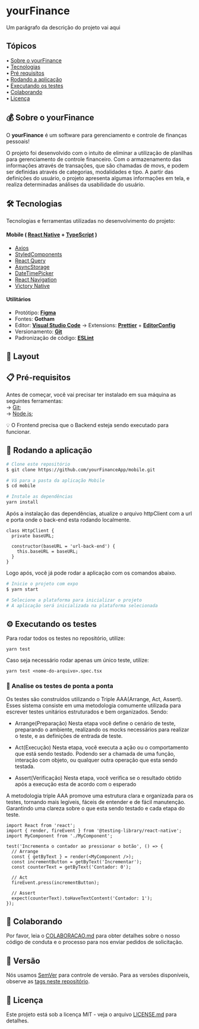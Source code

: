 # yourFinance

Um parágrafo da descrição do projeto vai aqui

## Tópicos

<div>
 • <a href="#-sobre-o-yourfinance">Sobre o yourFinance</a> </br>
 • <a href="#%EF%B8%8F-tecnologias">Tecnologias</a> </br>
 • <a href="#-pré-requisitos">Pré requisitos</a> </br>
 • <a href="#-rodando-a-aplicação">Rodando a aplicação</a> </br>
 • <a href="#%EF%B8%8F-executando-os-testes">Executando os testes</a> </br>
 • <a href="#-colaborando">Colaborando</a> </br>
 • <a href="#user-content--licença">Licença</a></br>
</div>

## 💰 Sobre o yourFinance

O **yourFinance** é um software para gerenciamento e controle de finanças pessoais!

O projeto foi desenvolvido com o intuito de eliminar a utilização de planilhas para gerenciamento de controle financeiro. Com o armazenamento das informações através de transações, que são chamadas de movs, e podem ser definidas através de categorias, modalidades e tipo. A partir das definições do usuário, o projeto apresenta algumas informações em tela, e realiza determinadas análises da usabilidade do usuário.

## 🛠️ Tecnologias

Tecnologias e ferramentas utilizadas no desenvolvimento do projeto:

#### **Mobile** ( [React Native](https://reactnative.dev/) + [TypeScript](https://www.typescriptlang.org/) )

- [Axios](https://github.com/axios/axios)
- [StyledComponents](https://styled-components.com/)
- [React Query](https://tanstack.com/query/v4/)
- [AsyncStorage](https://react-native-async-storage.github.io/async-storage/)
- [DateTimePicker](https://github.com/react-native-datetimepicker/datetimepicker)
- [React Navigation](https://reactnavigation.org/)
- [Victory Native](https://formidable.com/open-source/victory/)

#### **Utilitários**

- Protótipo: **[Figma](https://www.figma.com/)**
- Fontes: **Gotham**
- Editor: **[Visual Studio Code](https://code.visualstudio.com/)** → Extensions: **[Prettier](https://prettier.io/)** + **[EditorConfig](https://editorconfig.org/)**
- Versionamento: **[Git](https://git-scm.com)**
- Padronização de código: **[ESLint](https://eslint.org/)**

## 🎨 Layout

## 📋 Pré-requisitos

Antes de começar, você vai precisar ter instalado em sua máquina as seguintes ferramentas: <br />
→ [Git](https://git-scm.com);<br />
→ [Node.js](https://nodejs.org/en/);<br />

💡 O Frontend precisa que o Backend esteja sendo executado para funcionar.

## 🎲 Rodando a aplicação

```bash
# Clone este repositório
$ git clone https://github.com/yourFinanceApp/mobile.git

# Vá para a pasta da aplicação Mobile
$ cd mobile

# Instale as dependências
yarn install
```

Após a instalação das dependências, atualize o arquivo httpClient com a url e porta onde o back-end esta rodando localmente.

```
class HttpClient {
  private baseURL;

  constructor(baseURL = 'url-back-end') {
    this.baseURL = baseURL;
  }
}
```

Logo após, você já pode rodar a aplicação com os comandos abaixo.

```bash
# Inicie o projeto com expo
$ yarn start

# Selecione a plataforma para inicializar o projeto
# A aplicação será inicializada na plataforma selecionada
```

## ⚙️ Executando os testes

Para rodar todos os testes no repositório, utilize:

```
yarn test
```

Caso seja necessário rodar apenas um único teste, utilize:

```
yarn test <nome-do-arquivo>.spec.tsx
```

### 🔩 Analise os testes de ponta a ponta

Os testes são construídos utilizando o Triple AAA(Arrange, Act, Assert). Esses sistema consiste em uma metodologia comumente utilizada para escrever testes unitários estruturados e bem organizados. Sendo:

- Arrange(Preparação)
  Nesta etapa você define o cenário de teste, preparando o ambiente, realizando os mocks necessários para realizar o teste, e as definições de entrada de teste.

- Act(Execução)
  Nesta etapa, você executa a ação ou o comportamento que está sendo testado. Podendo ser a chamada de uma função, interação com objeto, ou qualquer outra operação que esta sendo testada.

- Assert(Verificação)
  Nesta etapa, você verifica se o resultado obtido após a execução esta de acordo com o esperado

A metodologia triple AAA promove uma estrutura clara e organizada para os testes, tornando mais legíveis, fáceis de entender e de fácil manutenção. Garantindo uma clareza sobre o que esta sendo testado e cada etapa do teste.

```
import React from 'react';
import { render, fireEvent } from '@testing-library/react-native';
import MyComponent from './MyComponent';

test('Incrementa o contador ao pressionar o botão', () => {
  // Arrange
  const { getByText } = render(<MyComponent />);
  const incrementButton = getByText('Incrementar');
  const counterText = getByText('Contador: 0');

  // Act
  fireEvent.press(incrementButton);

  // Assert
  expect(counterText).toHaveTextContent('Contador: 1');
});
```

## 💭 Colaborando

Por favor, leia o [COLABORACAO.md](https://gist.github.com/usuario/linkParaInfoSobreContribuicoes) para obter detalhes sobre o nosso código de conduta e o processo para nos enviar pedidos de solicitação.

## 📌 Versão

Nós usamos [SemVer](http://semver.org/) para controle de versão. Para as versões disponíveis, observe as [tags neste repositório](https://github.com/suas/tags/do/projeto).

## 📄 Licença

Este projeto está sob a licença MIT - veja o arquivo [LICENSE.md](https://github.com/yourFinanceApp/mobile/blob/main/LICENSE) para detalhes.
